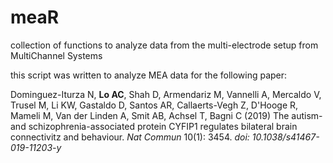 # meaR
collection of functions to analyze data from the multi-electrode setup from MultiChannel Systems

this script was written to analyze MEA data for the following paper:

Dominguez-Iturza N, <b>Lo AC</b>, Shah D, Armendariz M, Vannelli A, Mercaldo V, Trusel M, Li KW, Gastaldo D, Santos AR, Callaerts-Vegh Z, D'Hooge R, Mameli M, Van der Linden A, Smit AB, Achsel T, Bagni C (2019) The autism- and schizophrenia-associated protein CYFIP1 regulates bilateral brain connectivitz and behaviour. <i>Nat Commun</i> 10(1): 3454. <i>doi: 10.1038/s41467-019-11203-y</i>
